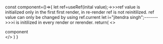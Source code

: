 const component=()=>{
    let ref=useRef(inital value);->>>ref value is initialized only in the first
                                     first render, in re-render ref is not reinitilized.
                                     ref value can only be changed by using ref.current
    let i="jitendra singh";------->>>i is initilized in every render or rerender.
    return(
        <>
            <div>component</div>
        </>
    )
}